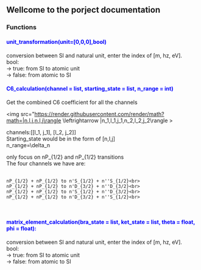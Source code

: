 
<script type="text/javascript" src="http://cdn.mathjax.org/mathjax/latest/MathJax.js?config=default"></script>
## Wellcome to the porject documentation

### Functions
#### <span style="color:blue">unit_transformation(unit=[0,0,0],bool)</span>

conversion between SI and natural unit, enter the index of [m, hz, eV]. <br>
bool:<br>
-> true: from SI to atomic unit<br>
-> false: from atomic to SI<br>


#### <span style="color:blue">C6_calculation(channel = list, starting_state = list, n_range = int)</span>
Get the combined C6 coefficient for all the channels

<img src="https://render.githubusercontent.com/render/math?math=|n,l,j,n,l,j\rangle \leftrightarrow |n_1,l_1,j_1,n_2,l_2,j_2\rangle ><br>



channels:[[l_1, j_1], [l_2, j_2]]<br>
Starting_state would be in the form of [n,l,j]<br>
n_range=\delta_n <br>

only focus on nP_{1/2} and nP_{1/2} transitions<br>
The four channels we have are:<br>
<br>
```
nP_{1/2} + nP_{1/2} to n'S_{1/2} + n''S_{1/2}<br>
nP_{1/2} + nP_{1/2} to n'D_{3/2} + n''D_{3/2}<br>
nP_{1/2} + nP_{1/2} to n'S_{1/2} + n''D_{3/2}<br>
nP_{1/2} + nP_{1/2} to n'D_{3/2} + n''S_{1/2}<br>
```
<br>

#### <span style="color:blue">matrix_element_calculation(bra_state = list, ket_state = list, theta = float, phi = float):</span>

conversion between SI and natural unit, enter the index of [m, hz, eV]. <br>
bool:<br>
-> true: from SI to atomic unit<br>
-> false: from atomic to SI<br>



```markdown

```

